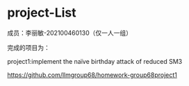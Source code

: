 # project-List

成员：李丽敏-202100460130（仅一人一组）

完成的项目为：

project1:implement the naïve birthday attack of reduced SM3

 https://github.com/llmgroup68/homework-group68project1

